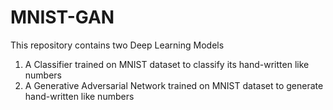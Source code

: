 # MNIST-GAN

This repository contains two Deep Learning Models
1. A Classifier trained on MNIST dataset to classify its hand-written like numbers
1. A Generative Adversarial Network trained on MNIST dataset to generate hand-written like numbers
